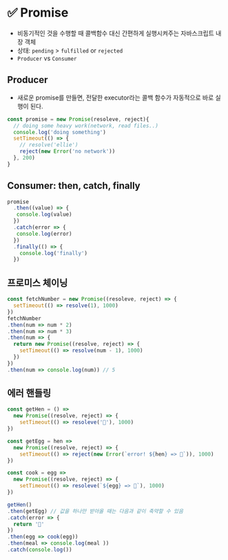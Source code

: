 # ✅ Promise
* 비동기적인 것을 수행할 때 콜백함수 대신 간편하게 실행시켜주는 자바스크립트 내장 객체
* 상태: `pending` > `fulfilled` or `rejected`
* `Producer` vs `Consumer`
## Producer
* 새로운 promise를 만들면, 전달한 executor라는 콜백 함수가 자동적으로 바로 실행이 된다.
```js
const promise = new Promise(resoleve, reject){
  // doing some heavy work(network, read files..)
  console.log('doing something')
  setTimeout(() => {
    // resolve('ellie')
    reject(new Error('no network'))
  }, 200)
}
```
## Consumer: then, catch, finally
```js
promise
  .then((value) => {
   console.log(value)
  })
  .catch(error => {
   console.log(error)
  })
  .finally(() => {
    console.log('finally')
  })
```
## 프로미스 체이닝
```js
const fetchNumber = new Promise((resoleve, reject) => {
  setTimeout(() => resolve(1), 1000)
})
fetchNumber
.then(num => num * 2)
.then(num => num * 3)
.then(num => {
  return new Promise((resolve, reject) => {
    setTimeout(() => resolve(num - 1), 1000)
  })
})
.then(num => console.log(num)) // 5
```
## 에러 핸들링
```js
const getHen = () => 
  new Promise((resolve, reject) => {
    setTimeout(() => resoleve('🐓'), 1000)
})

const getEgg = hen => 
  new Promise((resolve, reject) => {
    setTimeout(() => reject(new Error(`error! ${hen} => 🥚`)), 1000)
})

const cook = egg => 
  new Promise((resolve, reject) => {
    setTimeout(() => resoleve(`${egg} => 🍳`), 1000)
})
```
```js
getHen()
.then(getEgg) // 값을 하나만 받아올 때는 다음과 같이 축약할 수 있음
.catch(error => {
  return '🥓'
})
.then(egg => cook(egg))
.then(meal => console.log(meal ))
.catch(console.log())
```
